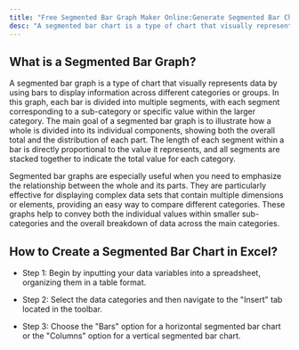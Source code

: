 ```yaml
---
title: "Free Segmented Bar Graph Maker Online:Generate Segmented Bar Chart Easy"
desc: "A segmented bar chart is a type of chart that visually represents data by using bars to display information across different categories or groups. In this graph, each bar is divided into multiple segments, with each segment.You can use it online free!"
---
```


## What is a Segmented Bar Graph?

A segmented bar graph is a type of chart that visually represents data by using bars to display information across different categories or groups. In this graph, each bar is divided into multiple segments, with each segment corresponding to a sub-category or specific value within the larger category. The main goal of a segmented bar graph is to illustrate how a whole is divided into its individual components, showing both the overall total and the distribution of each part. The length of each segment within a bar is directly proportional to the value it represents, and all segments are stacked together to indicate the total value for each category.

Segmented bar graphs are especially useful when you need to emphasize the relationship between the whole and its parts. They are particularly effective for displaying complex data sets that contain multiple dimensions or elements, providing an easy way to compare different categories. These graphs help to convey both the individual values within smaller sub-categories and the overall breakdown of data across the main categories.

## How to Create a Segmented Bar Chart in Excel?

- Step 1: Begin by inputting your data variables into a spreadsheet, organizing them in a table format. 

- Step 2: Select the data categories and then navigate to the "Insert" tab located in the toolbar. 

- Step 3: Choose the "Bars" option for a horizontal segmented bar chart or the "Columns" option for a vertical segmented bar chart.